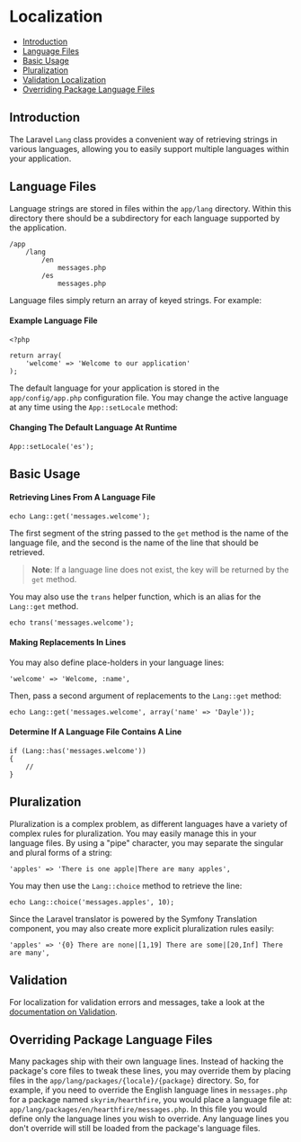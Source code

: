 # Localization

- [Introduction](#introduction)
- [Language Files](#language-files)
- [Basic Usage](#basic-usage)
- [Pluralization](#pluralization)
- [Validation Localization](#validation)
- [Overriding Package Language Files](#overriding-package-language-files)

<a name="introduction"></a>
## Introduction

The Laravel `Lang` class provides a convenient way of retrieving strings in various languages, allowing you to easily support multiple languages within your application.

<a name="language-files"></a>
## Language Files

Language strings are stored in files within the `app/lang` directory. Within this directory there should be a subdirectory for each language supported by the application.

	/app
		/lang
			/en
				messages.php
			/es
				messages.php

Language files simply return an array of keyed strings. For example:

#### Example Language File

	<?php

	return array(
		'welcome' => 'Welcome to our application'
	);

The default language for your application is stored in the `app/config/app.php` configuration file. You may change the active language at any time using the `App::setLocale` method:

#### Changing The Default Language At Runtime

	App::setLocale('es');

<a name="basic-usage"></a>
## Basic Usage

#### Retrieving Lines From A Language File

	echo Lang::get('messages.welcome');

The first segment of the string passed to the `get` method is the name of the language file, and the second is the name of the line that should be retrieved.

> **Note**: If a language line does not exist, the key will be returned by the `get` method.

You may also use the `trans` helper function, which is an alias for the `Lang::get` method.

	echo trans('messages.welcome');

#### Making Replacements In Lines

You may also define place-holders in your language lines:

	'welcome' => 'Welcome, :name',

Then, pass a second argument of replacements to the `Lang::get` method:

	echo Lang::get('messages.welcome', array('name' => 'Dayle'));

#### Determine If A Language File Contains A Line

	if (Lang::has('messages.welcome'))
	{
		//
	}

<a name="pluralization"></a>
## Pluralization

Pluralization is a complex problem, as different languages have a variety of complex rules for pluralization. You may easily manage this in your language files. By using a "pipe" character, you may separate the singular and plural forms of a string:

	'apples' => 'There is one apple|There are many apples',

You may then use the `Lang::choice` method to retrieve the line:

	echo Lang::choice('messages.apples', 10);

Since the Laravel translator is powered by the Symfony Translation component, you may also create more explicit pluralization rules easily:

	'apples' => '{0} There are none|[1,19] There are some|[20,Inf] There are many',


<a name="validation"></a>
## Validation

For localization for validation errors and messages, take a look at the <a href="/docs/validation#localization">documentation on Validation</a>.

<a name="overriding-package-language-files"></a>
## Overriding Package Language Files

Many packages ship with their own language lines. Instead of hacking the package's core files to tweak these lines, you may override them by placing files in the `app/lang/packages/{locale}/{package}` directory. So, for example, if you need to override the English language lines in `messages.php` for a package named `skyrim/hearthfire`, you would place a language file at: `app/lang/packages/en/hearthfire/messages.php`. In this file you would define only the language lines you wish to override. Any language lines you don't override will still be loaded from the package's language files.
